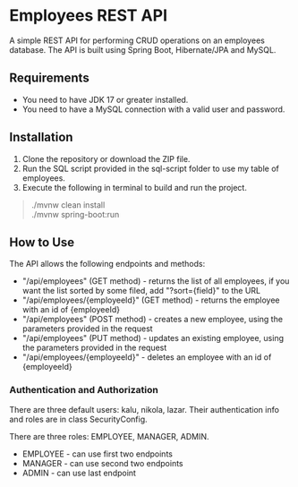# Employees REST API
A simple REST API for performing CRUD operations on an employees database. The API is built using Spring Boot, Hibernate/JPA and MySQL.

## Requirements
* You need to have JDK 17 or greater installed.
* You need to have a MySQL connection with a valid user and password.

## Installation
1. Clone the repository or download the ZIP file.
2. Run the SQL script provided in the sql-script folder to use my table of employees.
3. Execute the following in terminal to build and run the project.
> ./mvnw clean install \
> ./mvnw spring-boot:run

## How to Use
The API allows the following endpoints and methods:
* "/api/employees" (GET method) - returns the list of all employees, if you want the list sorted by some filed, add "?sort={field}" to the URL
* "/api/employees/{employeeId}" (GET method) - returns the employee with an id of {employeeId}
* "/api/employees" (POST method) - creates a new employee, using the parameters provided in the request
* "/api/employees" (PUT method) - updates an existing employee, using the parameters provided in the request
* "/api/employees/{employeeId}" - deletes an employee with an id of {employeeId}

### Authentication and Authorization
There are three default users: kalu, nikola, lazar.
Their authentication info and roles are in class SecurityConfig.

There are three roles: EMPLOYEE, MANAGER, ADMIN.
* EMPLOYEE - can use first two endpoints
* MANAGER - can use second two endpoints
* ADMIN - can use last endpoint